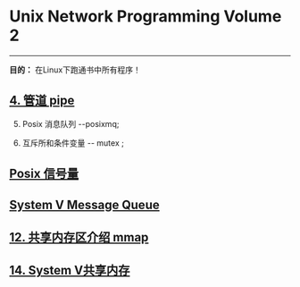 # Unix Network Programming Volume 2
---

**目的：** 在Linux下跑通书中所有程序！





## [4. 管道 pipe](pipe/)


5. Posix 消息队列  --posixmq;



7. 互斥所和条件变量  -- mutex ;

## [Posix 信号量](pxsem/)

## [System V Message Queue](svmsg/)

## [12. 共享内存区介绍 mmap](shm/)

## [14. System V共享内存](svshm/)







